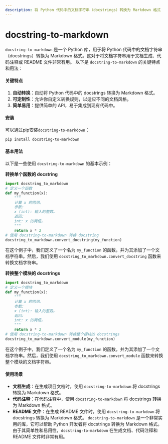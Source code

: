 ```yaml
---
description: 将 Python 代码中的文档字符串（docstrings）转换为 Markdown 格式
---
```


# docstring-to-markdown

`docstring-to-markdown` 是一个 Python 库，用于将 Python 代码中的文档字符串（docstrings）转换为 Markdown 格式。这对于将文档字符串用于文档生成、代码注释或 README 文件非常有用。 以下是 `docstring-to-markdown` 的关键特点和用法：

#### 关键特点

1. **自动转换**：自动将 Python 代码中的 docstrings 转换为 Markdown 格式。
2. **可定制性**：允许你自定义转换规则，以适应不同的文档风格。
3. **简单易用**：提供简单的 API，易于集成到现有代码中。

#### 安装

可以通过pip安装`docstring-to-markdown`：

```bash
pip install docstring-to-markdown
```

#### 基本用法

以下是一些使用 `docstring-to-markdown` 的基本示例：

**转换单个函数的 docstring**

```python
import docstring_to_markdown
# 定义一个函数
def my_function(x):
    """
    计算 x 的两倍。
    参数:
    x (int): 输入的整数。
    返回:
    int: x 的两倍。
    """
    return x * 2
# 使用 docstring-to-markdown 转换 docstring
docstring_to_markdown.convert_docstring(my_function)
```

在这个例子中，我们定义了一个名为 `my_function` 的函数，并为其添加了一个文档字符串。然后，我们使用 `docstring_to_markdown.convert_docstring` 函数来转换文档字符串。

**转换整个模块的 docstrings**

```python
import docstring_to_markdown
# 定义一个模块
def my_function(x):
    """
    计算 x 的两倍。
    参数:
    x (int): 输入的整数。
    返回:
    int: x 的两倍。
    """
    return x * 2
# 使用 docstring-to-markdown 转换整个模块的 docstrings
docstring_to_markdown.convert_module(my_function)
```

在这个例子中，我们定义了一个名为 `my_function` 的函数，并为其添加了一个文档字符串。然后，我们使用 `docstring_to_markdown.convert_module` 函数来转换整个模块的文档字符串。

#### 使用场景

* **文档生成**：在生成项目文档时，使用 `docstring-to-markdown` 将 docstrings 转换为 Markdown 格式。
* **代码注释**：在代码注释中，使用 `docstring-to-markdown` 将 docstrings 转换为 Markdown 格式。
* **README 文件**：在生成 README 文件时，使用 `docstring-to-markdown` 将 docstrings 转换为 Markdown 格式。 `docstring-to-markdown` 是一个非常实用的库，它可以帮助 Python 开发者将 docstrings 转换为 Markdown 格式。由于其简单性和易用性，`docstring-to-markdown` 在生成文档、代码注释和 README 文件时非常有用。
